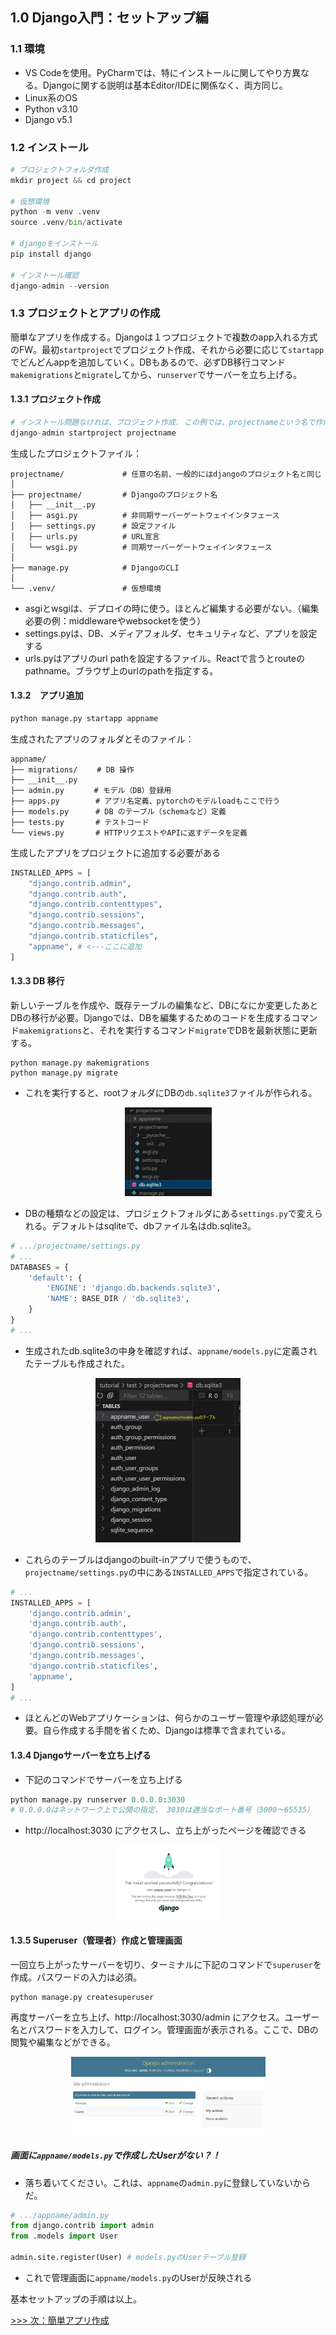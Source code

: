 ## 1.0 Django入門：セットアップ編

### 1.1 環境
- VS Codeを使用。PyCharmでは、特にインストールに関してやり方異なる。Djangoに関する説明は基本Editor/IDEに関係なく、両方同じ。
- Linux系のOS
- Python v3.10
- Django v5.1

### 1.2 インストール
```python
# プロジェクトフォルダ作成
mkdir project && cd project

# 仮想環境
python -m venv .venv
source .venv/bin/activate

# djangoをインストール
pip install django

# インストール確認
django-admin --version

```


### 1.3 プロジェクトとアプリの作成
簡単なアプリを作成する。Djangoは１つプロジェクトで複数のapp入れる方式のFW。最初```startproject```でプロジェクト作成、それから必要に応じて```startapp```でどんどんappを追加していく。DBもあるので、必ずDB移行コマンド```makemigrations```と```migrate```してから、```runserver```でサーバーを立ち上げる。

#### 1.3.1 プロジェクト作成
```python
# インストール問題なければ、プロジェクト作成. この例では、projectnameという名で作成します。
django-admin startproject projectname
```
生成したプロジェクトファイル：
```
projectname/             # 任意の名前、一般的にはdjangoのプロジェクト名と同じ
│
├── projectname/         # Djangoのプロジェクト名
│   ├── __init__.py      
│   ├── asgi.py          # 非同期サーバーゲートウェイインタフェース
│   ├── settings.py      # 設定ファイル
│   ├── urls.py          # URL宣言
│   └── wsgi.py          # 同期サーバーゲートウェイインタフェース
│
├── manage.py            # DjangoのCLI
│
└── .venv/               # 仮想環境
```
- asgiとwsgiは、デプロイの時に使う。ほとんど編集する必要がない。（編集必要の例：middlewareやwebsocketを使う）
- settings.pyは、DB、メディアフォルダ、セキュリティなど、アプリを設定する
- urls.pyはアプリのurl pathを設定するファイル。Reactで言うとrouteのpathname。ブラウザ上のurlのpathを指定する。

#### 1.3.2　アプリ追加
```python
python manage.py startapp appname
```
生成されたアプリのフォルダとそのファイル：
```
appname/
├── migrations/ 　　# DB 操作
├── __init__.py
├── admin.py　　　　# モデル（DB）登録用
├── apps.py        # アプリ名定義、pytorchのモデルloadもここで行う
├── models.py      # DB のテーブル（schemaなど）定義
├── tests.py       # テストコード
└── views.py       # HTTPリクエストやAPIに返すデータを定義
```
生成したアプリをプロジェクトに追加する必要がある
```python
INSTALLED_APPS = [
    "django.contrib.admin",
    "django.contrib.auth",
    "django.contrib.contenttypes",
    "django.contrib.sessions",
    "django.contrib.messages",
    "django.contrib.staticfiles",
    "appname", # <---ここに追加
]
```
#### 1.3.3 DB 移行
新しいテーブルを作成や、既存テーブルの編集など、DBになにか変更したあとDBの移行が必要。Djangoでは、DBを編集するためのコードを生成するコマンド```makemigrations```と、それを実行するコマンド```migrate```でDBを最新状態に更新する。
```
python manage.py makemigrations
python manage.py migrate
```
- これを実行すると、rootフォルダにDBの```db.sqlite3```ファイルが作られる。

<p align="center">
  <img src="dbSS.jpg" alt="folder structure" width="139" height="142">
</p>

- DBの種類などの設定は、プロジェクトフォルダにある```settings.py```で変えられる。デフォルトはsqliteで、dbファイル名はdb.sqlite3。

```python
# .../projectname/settings.py
# ...
DATABASES = {
    'default': {
        'ENGINE': 'django.db.backends.sqlite3',
        'NAME': BASE_DIR / 'db.sqlite3',
    }
}
# ...
```
- 生成されたdb.sqlite3の中身を確認すれば、```appname/models.py```に定義されたテーブルも作成された。
<p align="center">
  <img src="dbTables.jpg" alt="folder structure" width="232" height="263">
</p>

- これらのテーブルはdjangoのbuilt-inアプリで使うもので、```projectname/settings.py```の中にある```INSTALLED_APPS```で指定されている。

```python
# ...
INSTALLED_APPS = [
    'django.contrib.admin',
    'django.contrib.auth',
    'django.contrib.contenttypes',
    'django.contrib.sessions',
    'django.contrib.messages',
    'django.contrib.staticfiles',
    'appname',
]
# ...
```
- ほとんどのWebアプリケーションは、何らかのユーザー管理や承認処理が必要。自ら作成する手間を省くため、Djangoは標準で含まれている。

#### 1.3.4 Djangoサーバーを立ち上げる
- 下記のコマンドでサーバーを立ち上げる
```python
python manage.py runserver 0.0.0.0:3030 
# 0.0.0.0はネットワーク上で公開の指定、 3030は適当なポート番号（3000～65535）
```

- http://localhost:3030 にアクセスし、立ち上がったページを確認できる
<p align="center">
  <img src="lp.jpg" alt="folder structure" width="165" height="119">
</p>

#### 1.3.5 Superuser（管理者）作成と管理画面
一回立ち上がったサーバーを切り、ターミナルに下記のコマンドで```superuser```を作成。パスワードの入力は必須。
```
python manage.py createsuperuser
```
再度サーバーを立ち上げ、http://localhost:3030/admin にアクセス。ユーザー名とパスワードを入力して、ログイン。管理画面が表示される。ここで、DBの閲覧や編集などができる。

<p align="center">
  <img src="admin.jpg" alt="folder structure" width="311" height="125">
</p>


##### 画面に```appname/models.py```で作成したUserがない？！
- 落ち着いてください。これは、```appname```の```admin.py```に登録していないからだ。

```python
# .../appname/admin.py
from django.contrib import admin
from .models import User

admin.site.register(User) # models.pyのUserテーブル登録
```

- これで管理画面に```appname/models.py```のUserが反映される

基本セットアップの手順は以上。

[>>> 次：簡単アプリ作成](chap2-simple-app.md)



